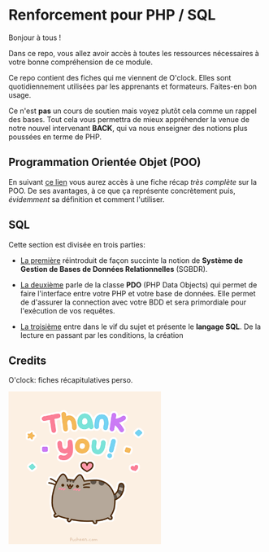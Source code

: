 # Renforcement pour PHP / SQL

Bonjour à tous !

Dans ce repo, vous allez avoir accès à toutes les ressources nécessaires à votre bonne compréhension de ce module.

Ce repo contient des fiches qui me viennent de O'clock. Elles sont quotidiennement utilisées par les apprenants et formateurs. Faites-en bon usage.

Ce n'est **pas** un cours de soutien mais voyez plutôt cela comme un rappel des bases. Tout cela vous permettra de mieux appréhender la venue de notre nouvel intervenant **BACK**, qui va nous enseigner des notions plus poussées en terme de PHP.

## Programmation Orientée Objet (POO)

En suivant [ce lien](POO/programmation-objet.md) vous aurez accès à une fiche récap _très complète_ sur la POO. De ses avantages, à ce que ça représente concrètement puis, *évidemment* sa définition et comment l'utiliser.


## SQL

Cette section est divisée en trois parties:

* [La première](DataBase/BDD.md) réintroduit de façon succinte la notion de **Système de Gestion de Bases de Données Relationnelles** (SGBDR). 

* [La deuxième](DataBase/pdo.md) parle de la classe **PDO** (PHP Data Objects) qui permet de faire l'interface entre votre PHP et votre base de données. Elle permet de d'assurer la connection avec votre BDD et sera primordiale pour l'exécution de vos requêtes.

* [La troisième](DataBase/sql.md) entre dans le vif du sujet et présente le **langage SQL**. De la lecture en passant par les conditions, la création




## Credits

O'clock: fiches récapitulatives perso.

<img src="img/thanks.gif" alt="thanks" width="300">

